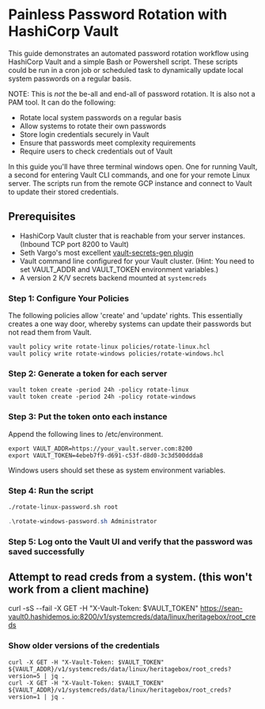 # Painless Password Rotation with HashiCorp Vault
This guide demonstrates an automated password rotation workflow using HashiCorp Vault and a simple Bash or Powershell script. These scripts could be run in a cron job or scheduled task to dynamically update local system passwords on a regular basis.

NOTE: This is *not* the be-all and end-all of password rotation. It is also not a PAM tool. It can do the following:

* Rotate local system passwords on a regular basis
* Allow systems to rotate their own passwords
* Store login credentials securely in Vault
* Ensure that passwords meet complexity requirements
* Require users to check credentials out of Vault

In this guide you'll have three terminal windows open. One for running Vault, a second for entering Vault CLI commands, and one for your remote Linux server. The scripts run from the remote GCP instance and connect to Vault to update their stored credentials.

## Prerequisites
* HashiCorp Vault cluster that is reachable from your server instances. (Inbound TCP port 8200 to Vault)
* Seth Vargo's most excellent [vault-secrets-gen plugin](https://github.com/sethvargo/vault-secrets-gen)
* Vault command line configured for your Vault cluster. (Hint: You need to set VAULT_ADDR and VAULT_TOKEN environment variables.)
* A version 2 K/V secrets backend mounted at `systemcreds`

### Step 1: Configure Your Policies
The following policies allow 'create' and 'update' rights. This essentially creates a one way door, whereby systems can update their passwords but not read them from Vault.
```
vault policy write rotate-linux policies/rotate-linux.hcl
vault policy write rotate-windows policies/rotate-windows.hcl
```

### Step 2: Generate a token for each server
```
vault token create -period 24h -policy rotate-linux
vault token create -period 24h -policy rotate-windows
```

### Step 3: Put the token onto each instance
Append the following lines to /etc/environment.
```
export VAULT_ADDR=https://your_vault.server.com:8200
export VAULT_TOKEN=4ebeb7f9-d691-c53f-d8d0-3c3d500ddda8
```
Windows users should set these as system environment variables.

### Step 4: Run the script
```bash
./rotate-linux-password.sh root
```

```powershell
.\rotate-windows-password.sh Administrator
```

### Step 5: Log onto the Vault UI and verify that the password was saved successfully






## Attempt to read creds from a system.  (this won't work from a client machine)
curl -sS --fail -X GET -H  "X-Vault-Token: $VAULT_TOKEN" https://sean-vault0.hashidemos.io:8200/v1/systemcreds/data/linux/heritagebox/root_creds

### Show older versions of the credentials
```
curl -X GET -H "X-Vault-Token: $VAULT_TOKEN" ${VAULT_ADDR}/v1/systemcreds/data/linux/heritagebox/root_creds?version=5 | jq .
curl -X GET -H "X-Vault-Token: $VAULT_TOKEN" ${VAULT_ADDR}/v1/systemcreds/data/linux/heritagebox/root_creds?version=1 | jq .
```